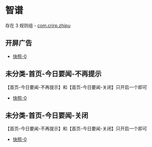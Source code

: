 # 智谱

存在 3 规则组 - [com.crirp.zhipu](/src/apps/com.crirp.zhipu.ts)

## 开屏广告

- [快照-0](https://i.gkd.li/i/13725305)

## 未分类-首页-今日要闻-不再提示

【首页-今日要闻-不再提示】和【首页-今日要闻-关闭】只开启一个即可

- [快照-0](https://i.gkd.li/i/13725337)

## 未分类-首页-今日要闻-关闭

【首页-今日要闻-不再提示】和【首页-今日要闻-关闭】只开启一个即可

- [快照-0](https://i.gkd.li/i/13725337)
